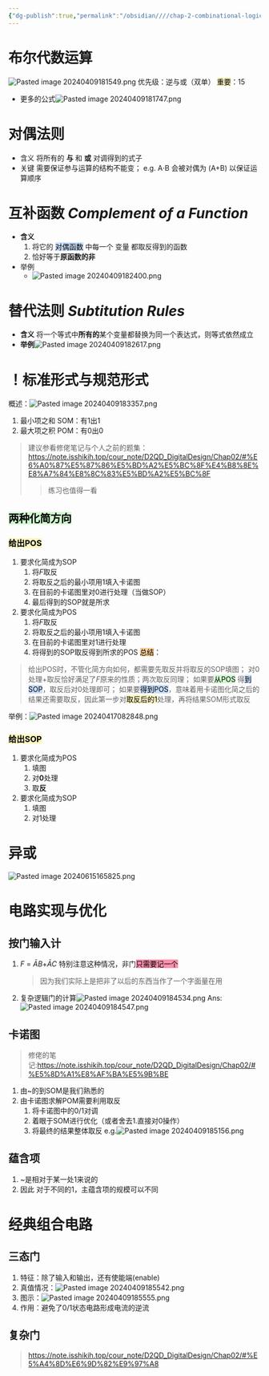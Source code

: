 ```yaml
---
{"dg-publish":true,"permalink":"/obsidian////chap-2-combinational-logic-circuits/","created":"2024-04-09T18:13:19.521+08:00","updated":"2024-09-08T15:25:05.419+08:00"}
---
```


# 布尔代数运算
![Pasted image 20240409181549.png](/img/user/obsidian/%E5%9B%BE%E7%89%87%E5%AF%84%E5%AD%98%E5%99%A8/Pasted%20image%2020240409181549.png)
	优先级：逆与或（双单）
	<mark style="background: #FFF3A3A6;">重要</mark>：15
- 更多的公式![Pasted image 20240409181747.png](/img/user/obsidian/%E5%9B%BE%E7%89%87%E5%AF%84%E5%AD%98%E5%99%A8/Pasted%20image%2020240409181747.png)
# 对偶法则
- 含义
	将所有的 **与** 和 **或** 对调得到的式子
- 关键
	需要保证参与运算的结构不能变；
	e.g. 
		A⋅B 会被对偶为 (A+B) 以保证运算顺序
# 互补函数 *Complement of a Function*
- **含义**
	1. 将它的 <mark style="background: #ADCCFFA6;">对偶函数</mark> 中每一个 变量 都取反得到的函数
	2. 恰好等于**原函数的非**
- 举例
	-  ![Pasted image 20240409182400.png](/img/user/obsidian/%E5%9B%BE%E7%89%87%E5%AF%84%E5%AD%98%E5%99%A8/Pasted%20image%2020240409182400.png)
# 替代法则 *Subtitution Rules*
- **含义**
	将一个等式中**所有的**某个变量都替换为同一个表达式，则等式依然成立
- **举例**![Pasted image 20240409182617.png](/img/user/obsidian/%E5%9B%BE%E7%89%87%E5%AF%84%E5%AD%98%E5%99%A8/Pasted%20image%2020240409182617.png)
# ！标准形式与规范形式
概述：![Pasted image 20240409183357.png](/img/user/obsidian/%E5%9B%BE%E7%89%87%E5%AF%84%E5%AD%98%E5%99%A8/Pasted%20image%2020240409183357.png)
1. 最小项之和 SOM：有1出1
2. 最大项之积 POM：有0出0
>建议参看修佬笔记与个人之前的题集：
>https://note.isshikih.top/cour_note/D2QD_DigitalDesign/Chap02/#%E6%A0%87%E5%87%86%E5%BD%A2%E5%BC%8F%E4%B8%8E%E8%A7%84%E8%8C%83%E5%BD%A2%E5%BC%8F
>>练习也值得一看
## <mark style="background: #BBFABBA6;">两种化简方向</mark>
### <mark style="background: #FFF3A3A6;">给出POS</mark>
1. 要求化简成为SOP
	1. 将$F$取反
	2. 将取反之后的最小项用1填入卡诺图
	3. 在目前的卡诺图里对0进行处理（当做SOP）
	4. 最后得到的SOP就是所求
2. 要求化简成为POS
	1. 将$F$取反
	2. 将取反之后的最小项用1填入卡诺图
	3. 在目前的卡诺图里对1进行处理
	4. 将得到的SOP取反得到所求的POS
<mark style="background: #FFB86CA6;">总结</mark>：
>给出POS时，不管化简方向如何，都需要先取反并将取反的SOP填图；
>对0处理+取反恰好满足了$F$原来的性质；两次取反同理；
>如果要<mark style="background: #BBFABBA6;">从POS</mark>
>	得<mark style="background: #ADCCFFA6;">到SOP</mark>，取反后对0处理即可；
>	如果要<mark style="background: #ADCCFFA6;">得到POS</mark>，意味着用卡诺图化简之后的结果还需要取反，因此第一步对<mark style="background: #FFF3A3A6;">取反后的1</mark>处理，再将结果SOM形式取反

举例：![Pasted image 20240417082848.png](/img/user/obsidian/%E5%9B%BE%E7%89%87%E5%AF%84%E5%AD%98%E5%99%A8/Pasted%20image%2020240417082848.png)
### <mark style="background: #FFF3A3A6;">给出SOP</mark>
1. 要求化简成为POS
	1. 填图
	2. 对**0**处理
	3. 取**反**
2. 要求化简成为SOP
	1. 填图
	2. 对1处理
# 异或
![Pasted image 20240615165825.png](/img/user/obsidian/%E5%9B%BE%E7%89%87%E5%AF%84%E5%AD%98%E5%99%A8/Pasted%20image%2020240615165825.png)
# 电路实现与优化
## 按门输入计
1. $F$ = $\bar{A}B$+$\bar{A}C$
	特别注意这种情况，非门<mark style="background: #FF5582A6;">只需要记一个</mark>
	>因为我们实际上是把非了以后的东西当作了一个字面量在用
2. 复杂逻辑门的计算![Pasted image 20240409184534.png](/img/user/obsidian/%E5%9B%BE%E7%89%87%E5%AF%84%E5%AD%98%E5%99%A8/Pasted%20image%2020240409184534.png)
	Ans:![Pasted image 20240409184547.png](/img/user/obsidian/%E5%9B%BE%E7%89%87%E5%AF%84%E5%AD%98%E5%99%A8/Pasted%20image%2020240409184547.png)
## 卡诺图
>修佬的笔记:https://note.isshikih.top/cour_note/D2QD_DigitalDesign/Chap02/#%E5%8D%A1%E8%AF%BA%E5%9B%BE
1. 由~的到SOM是我们熟悉的
2. 由卡诺图求解POM需要利用取反
	1. 将卡诺图中的0/1对调
	2. 着眼于SOM进行优化（或者舍去1.直接对0操作）
	3. 将最终的结果整体取反
	e.g.![Pasted image 20240409185156.png](/img/user/obsidian/%E5%9B%BE%E7%89%87%E5%AF%84%E5%AD%98%E5%99%A8/Pasted%20image%2020240409185156.png)

## 蕴含项
1. ~是相对于某一处1来说的
2. 因此 对于不同的1，主蕴含项的规模可以不同
# 经典组合电路
## 三态门
1. 特征：除了输入和输出，还有使能端(enable)
2. 真值情况：![Pasted image 20240409185542.png](/img/user/obsidian/%E5%9B%BE%E7%89%87%E5%AF%84%E5%AD%98%E5%99%A8/Pasted%20image%2020240409185542.png)
3. 图示：![Pasted image 20240409185555.png](/img/user/obsidian/%E5%9B%BE%E7%89%87%E5%AF%84%E5%AD%98%E5%99%A8/Pasted%20image%2020240409185555.png)
4. 作用：避免了0/1状态电路形成电流的逆流
## 复杂门
>https://note.isshikih.top/cour_note/D2QD_DigitalDesign/Chap02/#%E5%A4%8D%E6%9D%82%E9%97%A8